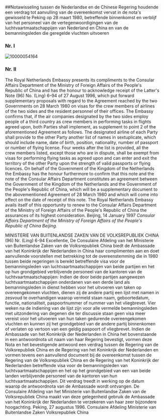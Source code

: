<meta http-equiv='Content-Type' content='text/html; charset=utf-8' />

##Notawisseling tussen de Nederlandse en de Chinese Regering houdende een verdrag tot aanvulling van de overeenkomst vervat in de nota's gewisseld te Peking op 28 maart 1980, betreffende binnenkomst en verblijf van het personeel van de vertegenwoordigingen van de luchtvaartmaatschappijen van Nederland en China en van de bemanningsleden die geregelde vluchten uitvoeren

### Nr.  I  

![10000054164](http://wetten.overheid.nl/Illustration/10000054164)

### Nr.  II  

The Royal Netherlands Embassy presents its compliments to the Consular Affairs Department of the Ministry of Foreign Affairs of the People's Republic of China and has the honour to acknowledge receipt of the Latter's Note (96) No. (Ling) 6–94 of 27 August 1996, which put forward supplementary proposals with regard to the Agreement reached by the two Governments on 28 March 1980 on visas for the crew members of airlines of the two sides and the resident personnel of their offices. The Embassy confirms that, if the air companies designated by the two sides employ people of a third country as crew members in performing tasks in flights agreed upon, both Parties shall implement, as supplement to point 2 of the aforementioned Agreement as follows. The designated airline of each Party shall provide to the other Party another list of names in sextuplicate, which should include name, date of birth, position, nationality, number of passport or number of flying license. Four weeks after the list is provided, all the crew members listed, except those who are in dispute, shall be exempt from visas for performing flying tasks as agreed upon and can enter and exit the territory of the other Party upon the strength of valid passports or flying licences. On behalf of the Government of the Kingdom of the Netherlands the Embassy has the honour furthermore to confirm that this note and the note of the Consular Affairs Department constitutes an agreement between the Government of the Kingdom of the Netherlands and the Government of the People's Republic of China, which will be a supplementary document to the abovementioned Agreement of 28 March 1980 and which will come into effect on the date of receipt of this note. The Royal Netherlands Embassy avails itself of this opportunity to renew to the Consular Affairs Department of the Ministry of Foreign Affairs of the People's Republic of China the assurances of its highest consideration. Beijing, 14 January 1997  *Consular Affairs Department*   *of the Ministry of Foreign Affairs*   *of the People's Republic of China*   *Beijing.*    

MINISTERIE VAN BUITENLANDSE ZAKEN VAN DE VOLKSREPUBLIEK CHINA (96) Nr. (Ling) 6-94 Excellentie, De Consulaire Afdeling van het Ministerie van Buitenlandse Zaken van de Volksrepubliek China biedt de Ambassade van het Koninkrijk der Nederlanden in China haar complimenten aan en doet aanvullende voorstellen met betrekking tot de overeenstemming die in 1980 tussen beide regeringen is bereikt betreffende visa voor de bemanningsleden van luchtvaartmaatschappijen van beide partijen en het op hun grondgebied verblijvende personeel van de kantoren van de luchtvaartmaatschappijen: Indien de door beide partijen aangewezen luchtvaartmaatschappijen onderdanen van een derde land als bemanningsleden in dienst hebben voor het uitvoeren van taken op overeengekomen vluchten, dienen zij de andere partij een lijst met namen in zesvoud te overhandigen waarop vermeld staan naam, geboortedatum, functie, nationaliteit, paspoortnummer of nummer van het vliegbrevet. Vier weken na de indiening van de lijst zijn voor alle vermelde bemanningsleden met uitzondering van degenen die ter discussie staan geen visa meer vereist voor het uitvoeren van hun taken gedurende overeengekomen vluchten en kunnen zij het grondgebied van de andere partij binnenkomen of verlaten op vertoon van een geldig paspoort of vliegbrevet. Indien de Ambassade van het Koninkrijk der Nederlanden in China het bovenstaande in een antwoordnota uit naam van haar Regering bevestigt, vormen deze Nota en het bevestigende antwoord een verdrag tussen de Regering van de Volksrepubliek China en de Regering van het Koninkrijk der Nederlanden en vormen tevens een aanvullend document bij de overeenkomst tussen de Regering van de Volksrepubliek China en de Regering van het Koninkrijk der Nederlanden betreffende visa voor de bemanningsleden van luchtvaartmaatschappijen en het op het grondgebied van een van beide landen verblijvende personeel van de kantoren van hun luchtvaartmaatschappijen. Dit verdrag treedt in werking op de datum waarop de antwoordnota van de Ambassade wordt ontvangen. De Consulaire Afdeling van het Ministerie van Buitenlandse Zaken van de Volksrepubliek China maakt van deze gelegenheid gebruik de Ambassade van het Koninkrijk der Nederlanden te verzekeren van haar zeer bijzondere hoogachting. Peking, 27 augustus 1996. Consulaire Afdeling Ministerie van Buitenlandse Zaken Volksrepubliek China   
